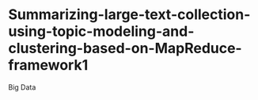 # Summarizing-large-text-collection-using-topic-modeling-and-clustering-based-on-MapReduce-framework1
Big Data
